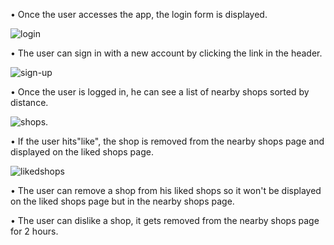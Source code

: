 •	Once the user accesses the app, the login form is displayed.

![login](https://user-images.githubusercontent.com/20567102/33341087-bd5a646e-d475-11e7-8b5a-9c5fc10a6dd7.png)

•	The user can sign in with a new account by clicking the link in the header.

![sign-up](https://user-images.githubusercontent.com/20567102/33341289-70ddb36a-d476-11e7-811c-90640710e601.png)

•	Once the user is logged in, he can see a list of nearby shops sorted by distance.

![shops](https://user-images.githubusercontent.com/20567102/33341377-b806144e-d476-11e7-8294-b1f595c1433a.png).

•	If the user hits"like", the shop is removed from the nearby shops page and displayed on the liked shops page.

![likedshops](https://user-images.githubusercontent.com/20567102/33341454-f01cb018-d476-11e7-9ade-bc9b9a77c4d8.png)

• The user can remove a shop from his liked shops so it won't be displayed on the liked shops page but in the nearby shops page.

• The user can dislike a shop, it gets removed from the nearby shops page for 2 hours.


